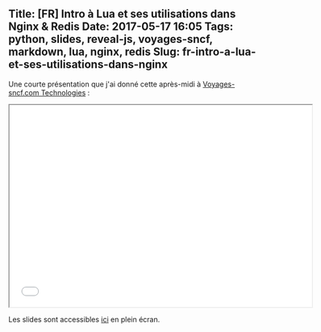 Title: [FR] Intro à Lua et ses utilisations dans Nginx & Redis
Date: 2017-05-17 16:05
Tags: python, slides, reveal-js, voyages-sncf, markdown, lua, nginx, redis
Slug: fr-intro-a-lua-et-ses-utilisations-dans-nginx
---
Une courte présentation que j'ai donné cette après-midi à [Voyages-sncf.com Technologies](http://jobs.voyages-sncf.com) :

<div style="text-align:center;"><iframe src="/lucas/slides/intro-lua/" width="600" height="400">
  <p>Iframes non supportées. Cliquez sur le lien dans le paragraphe ci-dessous pour accéder directement aux slides.</p>
</iframe></div>

Les slides sont accessibles [ici](/lucas/slides/intro-lua/) en plein écran.
